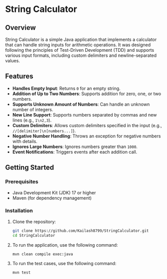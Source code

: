 # String Calculator

## Overview

String Calculator is a simple Java application that implements a calculator that can handle string inputs for arithmetic operations. It was designed following the principles of Test-Driven Development (TDD) and supports various input formats, including custom delimiters and newline-separated values.

## Features

- **Handles Empty Input**: Returns `0` for an empty string.
- **Addition of Up to Two Numbers**: Supports addition for zero, one, or two numbers.
- **Supports Unknown Amount of Numbers**: Can handle an unknown number of integers.
- **New Line Support**: Supports numbers separated by commas and new lines (e.g., `1\n2,3`).
- **Custom Delimiters**: Allows custom delimiters specified in the input (e.g., `//[delimiter]\n[numbers...]`).
- **Negative Number Handling**: Throws an exception for negative numbers with details.
- **Ignores Large Numbers**: Ignores numbers greater than `1000`.
- **Event Notifications**: Triggers events after each addition call.

## Getting Started

### Prerequisites

- Java Development Kit (JDK) 17 or higher
- Maven (for dependency management)

### Installation

1. Clone the repository:
   ```bash
   git clone https://github.com/Kailash8799/StringCalculator.git
   cd StringCalculator
2. To run the application, use the following command:
   ```bash
   mvn clean compile exec:java
3. To run the test cases, use the following command:
   ```bash
   mvn test